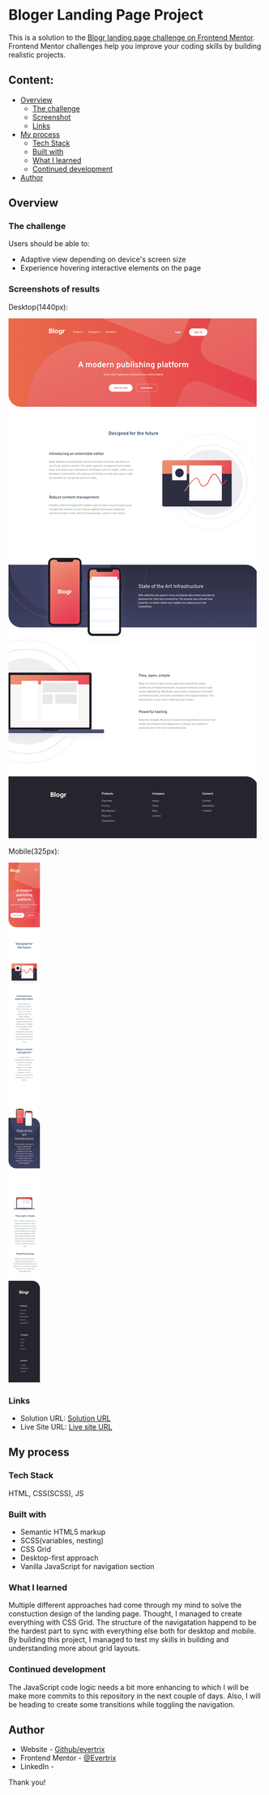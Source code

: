 # Bloger Landing Page Project

This is a solution to the [Blogr landing page challenge on Frontend Mentor](https://www.frontendmentor.io/challenges/blogr-landing-page-EX2RLAApP). Frontend Mentor challenges help you improve your coding skills by building realistic projects. 

## Content:

- [Overview](#overview)
  - [The challenge](#the-challenge)
  - [Screenshot](#screenshot)
  - [Links](#links)
- [My process](#my-process)
  - [Tech Stack](#tech-stack)
  - [Built with](#built-with)
  - [What I learned](#what-i-learned)
  - [Continued development](#continued-development)
- [Author](#author)

## Overview

### The challenge

Users should be able to:

- Adaptive view depending on device's screen size
- Experience hovering interactive elements on the page

### Screenshots of results

Desktop(1440px):

![Blogr landing page coding challenge](./design-result/blogr-landing-page-1440px-desktop.png)

Mobile(325px):

![Blogr landing page coding challenge](./design-result/blogr-landing-page-325px-mobile.png)

### Links

- Solution URL: [Solution URL](https://www.frontendmentor.io/solutions/blogr-landing-page-using-html-css-and-js-uEuPVH-N4)
- Live Site URL: [Live site URL](https://blogr-landing-page-eight.vercel.app/)

## My process

### Tech Stack

HTML, CSS(SCSS), JS

### Built with

- Semantic HTML5 markup
- SCSS(variables, nesting)
- CSS Grid
- Desktop-first approach
- Vanilla JavaScript for navigation section

### What I learned

Multiple different approaches had come through my mind to solve the constuction design of the landing page. Thought, I managed to create everything with CSS Grid. The structure of the navigatation happend to be the hardest part to sync with everything else both for desktop and mobile. 
By building this project, I managed to test my skills in building and understanding more about grid layouts.

### Continued development

The JavaScript code logic needs a bit more enhancing to which I will be make more commits to this repository in the next couple of days. Also, I will be heading to create some transitions while toggling the navigation.

## Author

- Website - [Github/evertrix](https://github.com/Evertrix)
- Frontend Mentor - [@Evertrix](https://www.frontendmentor.io/profile/Evertrix)
- LinkedIn - 

Thank you!